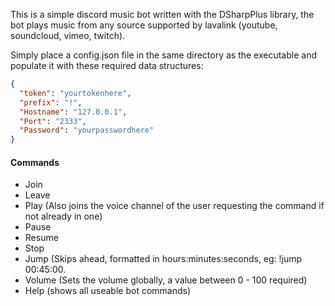 This is a simple discord music bot written with the DSharpPlus library, the bot plays music from any source supported by lavalink (youtube, soundcloud, vimeo, twitch). 

Simply place a config.json file in the same directory as the executable and populate it with these required data structures:

```JSON
{
  "token": "yourtokenhere",
  "prefix": "!",
  "Hostname": "127.0.0.1",
  "Port": "2333",
  "Password": "yourpasswordhere"
}
```
#### Commands
                
- Join 
- Leave
- Play (Also joins the voice channel of the user requesting the command if not already in one)
- Pause
- Resume
- Stop
- Jump (Skips ahead, formatted in hours:minutes:seconds, eg: !jump 00:45:00.
- Volume (Sets the volume globally, a value between 0 - 100 required)
- Help (shows all useable bot commands)
     
